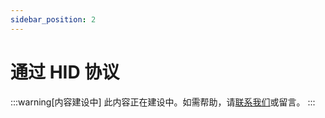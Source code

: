 ```yaml
---
sidebar_position: 2
---
```


# 通过 HID 协议

:::warning[内容建设中]
此内容正在建设中。如需帮助，请[联系我们](/docs/Support/ConnectWithUs)或留言。
:::
